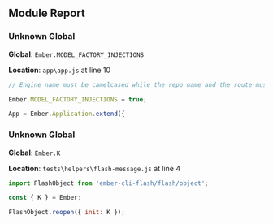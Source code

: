 ## Module Report
### Unknown Global

**Global**: `Ember.MODEL_FACTORY_INJECTIONS`

**Location**: `app\app.js` at line 10

```js
// Engine name must be camelcased while the repo name and the route must be dasherized

Ember.MODEL_FACTORY_INJECTIONS = true;

App = Ember.Application.extend({
```

### Unknown Global

**Global**: `Ember.K`

**Location**: `tests\helpers\flash-message.js` at line 4

```js
import FlashObject from 'ember-cli-flash/flash/object';

const { K } = Ember;

FlashObject.reopen({ init: K });
```
